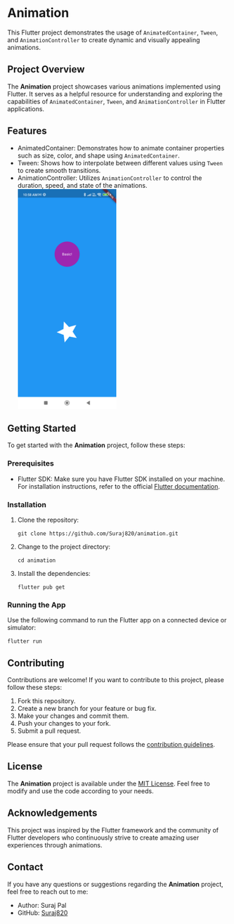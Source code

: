 # Animation

This Flutter project demonstrates the usage of `AnimatedContainer`, `Tween`, and `AnimationController` to create dynamic and visually appealing animations.

## Project Overview

The **Animation** project showcases various animations implemented using Flutter. It serves as a helpful resource for understanding and exploring the capabilities of `AnimatedContainer`, `Tween`, and `AnimationController` in Flutter applications.

## Features

- AnimatedContainer: Demonstrates how to animate container properties such as size, color, and shape using `AnimatedContainer`.
- Tween: Shows how to interpolate between different values using `Tween` to create smooth transitions.
- AnimationController: Utilizes `AnimationController` to control the duration, speed, and state of the animations.</br>
 <img src ="screenshot.png"  height="500"/></br>


## Getting Started

To get started with the **Animation** project, follow these steps:

### Prerequisites

- Flutter SDK: Make sure you have Flutter SDK installed on your machine. For installation instructions, refer to the official [Flutter documentation](https://flutter.dev/docs/get-started/install).

### Installation

1. Clone the repository:

   ```
   git clone https://github.com/Suraj820/animation.git
   ```

2. Change to the project directory:

   ```
   cd animation
   ```

3. Install the dependencies:

   ```
   flutter pub get
   ```

### Running the App

Use the following command to run the Flutter app on a connected device or simulator:

```
flutter run
```

## Contributing

Contributions are welcome! If you want to contribute to this project, please follow these steps:

1. Fork this repository.
2. Create a new branch for your feature or bug fix.
3. Make your changes and commit them.
4. Push your changes to your fork.
5. Submit a pull request.

Please ensure that your pull request follows the [contribution guidelines](CONTRIBUTING.md).

## License

The **Animation** project is available under the [MIT License](LICENSE). Feel free to modify and use the code according to your needs.

## Acknowledgements

This project was inspired by the Flutter framework and the community of Flutter developers who continuously strive to create amazing user experiences through animations.

## Contact

If you have any questions or suggestions regarding the **Animation** project, feel free to reach out to me:

- Author: Suraj Pal
- GitHub: [Suraj820](https://github.com/Suraj820)

